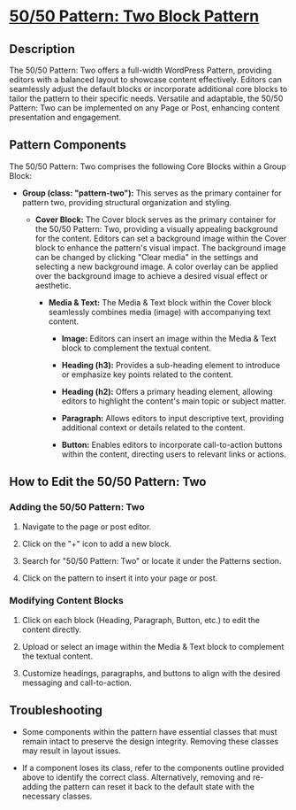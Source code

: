 # <a href="https://webdevstudios.atlassian.net/wiki/spaces/JS/pages/3411214414/50+50+Pattern+Two+Block+Pattern" target="_blank">50/50 Pattern: Two Block Pattern</a>

Description
-----------

The 50/50 Pattern: Two offers a full-width WordPress Pattern, providing editors with a balanced layout to showcase content effectively. Editors can seamlessly adjust the default blocks or incorporate additional core blocks to tailor the pattern to their specific needs. Versatile and adaptable, the 50/50 Pattern: Two can be implemented on any Page or Post, enhancing content presentation and engagement.

Pattern Components
------------------

The 50/50 Pattern: Two comprises the following Core Blocks within a Group Block:

-   **Group (class: "pattern-two"):** This serves as the primary container for pattern two, providing structural organization and styling.

    -   **Cover Block:** The Cover block serves as the primary container for the 50/50 Pattern: Two, providing a visually appealing background for the content. Editors can set a background image within the Cover block to enhance the pattern's visual impact. The background image can be changed by clicking "Clear media" in the settings and selecting a new background image. A color overlay can be applied over the background image to achieve a desired visual effect or aesthetic.

        -   **Media & Text:** The Media & Text block within the Cover block seamlessly combines media (image) with accompanying text content.

            -   **Image:** Editors can insert an image within the Media & Text block to complement the textual content.

            -   **Heading (h3):** Provides a sub-heading element to introduce or emphasize key points related to the content.

            -   **Heading (h2):** Offers a primary heading element, allowing editors to highlight the content's main topic or subject matter.

            -   **Paragraph:** Allows editors to input descriptive text, providing additional context or details related to the content.

            -   **Button:** Enables editors to incorporate call-to-action buttons within the content, directing users to relevant links or actions.

How to Edit the 50/50 Pattern: Two
----------------------------------

### Adding the 50/50 Pattern: Two

1.  Navigate to the page or post editor.

2.  Click on the "+" icon to add a new block.

3.  Search for "50/50 Pattern: Two" or locate it under the Patterns section.

4.  Click on the pattern to insert it into your page or post.

### Modifying Content Blocks

1.  Click on each block (Heading, Paragraph, Button, etc.) to edit the content directly.

2.  Upload or select an image within the Media & Text block to complement the textual content.

3.  Customize headings, paragraphs, and buttons to align with the desired messaging and call-to-action.

Troubleshooting
---------------

-   Some components within the pattern have essential classes that must remain intact to preserve the design integrity. Removing these classes may result in layout issues.

-   If a component loses its class, refer to the components outline provided above to identify the correct class. Alternatively, removing and re-adding the pattern can reset it back to the default state with the necessary classes.